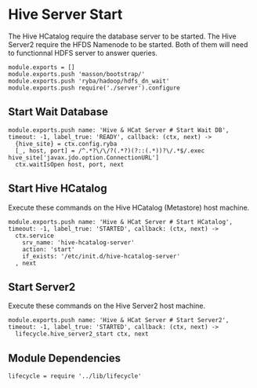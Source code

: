 
# Hive Server Start

The Hive HCatalog require the database server to be started. The Hive Server2
require the HFDS Namenode to be started. Both of them will need to functionnal
HDFS server to answer queries.

    module.exports = []
    module.exports.push 'masson/bootstrap/'
    module.exports.push 'ryba/hadoop/hdfs_dn_wait'
    module.exports.push require('./server').configure

## Start Wait Database

    module.exports.push name: 'Hive & HCat Server # Start Wait DB', timeout: -1, label_true: 'READY', callback: (ctx, next) ->
      {hive_site} = ctx.config.ryba
      [_, host, port] = /^.*?\/\/?(.*?)(?::(.*))?\/.*$/.exec hive_site['javax.jdo.option.ConnectionURL']
      ctx.waitIsOpen host, port, next

## Start Hive HCatalog

Execute these commands on the Hive HCatalog (Metastore) host machine.

    module.exports.push name: 'Hive & HCat Server # Start HCatalog', timeout: -1, label_true: 'STARTED', callback: (ctx, next) ->
      ctx.service
        srv_name: 'hive-hcatalog-server'
        action: 'start'
        if_exists: '/etc/init.d/hive-hcatalog-server'
      , next

## Start Server2

Execute these commands on the Hive Server2 host machine.

    module.exports.push name: 'Hive & HCat Server # Start Server2', timeout: -1, label_true: 'STARTED', callback: (ctx, next) ->
      lifecycle.hive_server2_start ctx, next

## Module Dependencies

    lifecycle = require '../lib/lifecycle'